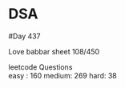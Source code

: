 # DSA

#Day 437

Love babbar sheet
    108/450
    
leetcode Questions   
easy : 160
medium: 269
hard: 38

 
